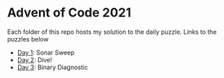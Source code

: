 # Advent of Code 2021

Each folder of this repo hosts my solution to the daily puzzle. Links to the puzzles below

- [Day 1](https://adventofcode.com/2021/day/1): Sonar Sweep
- [Day 2](https://adventofcode.com/2021/day/2): Dive!
- [Day 3](https://adventofcode.com/2021/day/3): Binary Diagnostic
